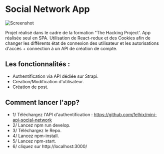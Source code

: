 # Social Network App
![Screenshot](src/images/screenshot.png)

Projet réalisé dans le cadre de la formation "The Hacking Project'.
App réalisée seul en SPA. Utilisation de React-redux et des Cookies afin de changer les différents état de connexion des utilisateur et les autorisations d'accès + connection à un API de création de compte.

## Les fonctionnalités :
- Authentification via API dédiée sur Strapi.
- Creation/Modification d'utilisateur.
- Création de post.

## Comment lancer l'app?
- 1/ Téléchargez l'API d'authentification : https://github.com/felhix/mini-api-social-network
- 2/ Lancez npm run develop.
- 3/ Téléchargez le Repo.
- 4/ Lancez npm-install.
- 5/ Lancez npm-start.
- 6/ cliquez sur http://localhost:3000/
